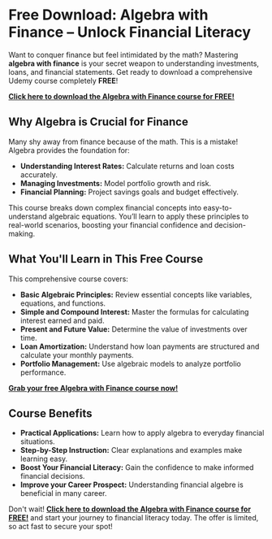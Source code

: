 # Free Download: Algebra with Finance – Unlock Financial Literacy

Want to conquer finance but feel intimidated by the math? Mastering **algebra with finance** is your secret weapon to understanding investments, loans, and financial statements. Get ready to download a comprehensive Udemy course completely **FREE**!

[**Click here to download the Algebra with Finance course for FREE!**](https://udemywork.com/algebra-with-finance)

## Why Algebra is Crucial for Finance

Many shy away from finance because of the math. This is a mistake! Algebra provides the foundation for:

*   **Understanding Interest Rates:** Calculate returns and loan costs accurately.
*   **Managing Investments:** Model portfolio growth and risk.
*   **Financial Planning:** Project savings goals and budget effectively.

This course breaks down complex financial concepts into easy-to-understand algebraic equations. You’ll learn to apply these principles to real-world scenarios, boosting your financial confidence and decision-making.

## What You'll Learn in This Free Course

This comprehensive course covers:

*   **Basic Algebraic Principles:** Review essential concepts like variables, equations, and functions.
*   **Simple and Compound Interest:** Master the formulas for calculating interest earned and paid.
*   **Present and Future Value:** Determine the value of investments over time.
*   **Loan Amortization:** Understand how loan payments are structured and calculate your monthly payments.
*   **Portfolio Management:** Use algebraic models to analyze portfolio performance.

[**Grab your free Algebra with Finance course now!**](https://udemywork.com/algebra-with-finance)

## Course Benefits

*   **Practical Applications:** Learn how to apply algebra to everyday financial situations.
*   **Step-by-Step Instruction:** Clear explanations and examples make learning easy.
*   **Boost Your Financial Literacy:** Gain the confidence to make informed financial decisions.
*   **Improve your Career Prospect:** Understanding financial algebre is beneficial in many career.

Don't wait! **[Click here to download the Algebra with Finance course for FREE!](https://udemywork.com/algebra-with-finance)** and start your journey to financial literacy today. The offer is limited, so act fast to secure your spot!
